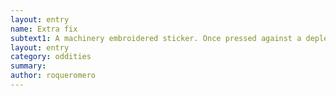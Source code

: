 ```yaml
---
layout: entry 
name: Extra fix
subtext1: A machinery embroidered sticker. Once pressed against a depleted limited number of uses oddity, it gains an extra use.
layout: entry
category: oddities
summary: 
author: roqueromero
---
```

